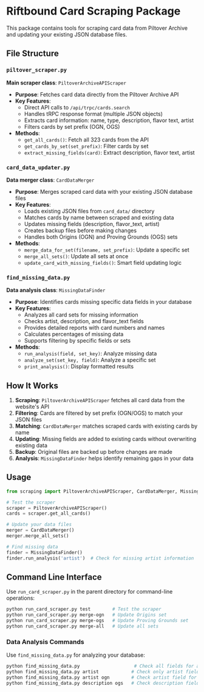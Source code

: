 # Riftbound Card Scraping Package

This package contains tools for scraping card data from Piltover Archive and updating your existing JSON database files.

## File Structure

### `piltover_scraper.py`
**Main scraper class**: `PiltoverArchiveAPIScraper`

- **Purpose**: Fetches card data directly from the Piltover Archive API
- **Key Features**:
  - Direct API calls to `/api/trpc/cards.search`
  - Handles tRPC response format (multiple JSON objects)
  - Extracts card information: name, type, description, flavor text, artist
  - Filters cards by set prefix (OGN, OGS)
- **Methods**:
  - `get_all_cards()`: Fetch all 323 cards from the API
  - `get_cards_by_set(set_prefix)`: Filter cards by set
  - `extract_missing_fields(card)`: Extract description, flavor text, artist

### `card_data_updater.py`
**Data merger class**: `CardDataMerger`

- **Purpose**: Merges scraped card data with your existing JSON database files
- **Key Features**:
  - Loads existing JSON files from `card_data/` directory
  - Matches cards by name between scraped and existing data
  - Updates missing fields (description, flavor_text, artist)
  - Creates backup files before making changes
  - Handles both Origins (OGN) and Proving Grounds (OGS) sets
- **Methods**:
  - `merge_data_for_set(filename, set_prefix)`: Update a specific set
  - `merge_all_sets()`: Update all sets at once
  - `update_card_with_missing_fields()`: Smart field updating logic

### `find_missing_data.py`
**Data analysis class**: `MissingDataFinder`

- **Purpose**: Identifies cards missing specific data fields in your database
- **Key Features**:
  - Analyzes all card sets for missing information
  - Checks artist, description, and flavor_text fields
  - Provides detailed reports with card numbers and names
  - Calculates percentages of missing data
  - Supports filtering by specific fields or sets
- **Methods**:
  - `run_analysis(field, set_key)`: Analyze missing data
  - `analyze_set(set_key, field)`: Analyze a specific set
  - `print_analysis()`: Display formatted results

## How It Works

1. **Scraping**: `PiltoverArchiveAPIScraper` fetches all card data from the website's API
2. **Filtering**: Cards are filtered by set prefix (OGN/OGS) to match your JSON files
3. **Matching**: `CardDataMerger` matches scraped cards with existing cards by name
4. **Updating**: Missing fields are added to existing cards without overwriting existing data
5. **Backup**: Original files are backed up before changes are made
6. **Analysis**: `MissingDataFinder` helps identify remaining gaps in your data

## Usage

```python
from scraping import PiltoverArchiveAPIScraper, CardDataMerger, MissingDataFinder

# Test the scraper
scraper = PiltoverArchiveAPIScraper()
cards = scraper.get_all_cards()

# Update your data files
merger = CardDataMerger()
merger.merge_all_sets()

# Find missing data
finder = MissingDataFinder()
finder.run_analysis('artist')  # Check for missing artist information
```

## Command Line Interface

Use `run_card_scraper.py` in the parent directory for command-line operations:

```bash
python run_card_scraper.py test        # Test the scraper
python run_card_scraper.py merge-ogn   # Update Origins set
python run_card_scraper.py merge-ogs   # Update Proving Grounds set
python run_card_scraper.py merge-all   # Update all sets
```

### Data Analysis Commands

Use `find_missing_data.py` for analyzing your database:

```bash
python find_missing_data.py                    # Check all fields for all sets
python find_missing_data.py artist            # Check only artist field
python find_missing_data.py artist ogn        # Check artist field for Origins set only
python find_missing_data.py description ogs   # Check description field for Proving Grounds set only
```
